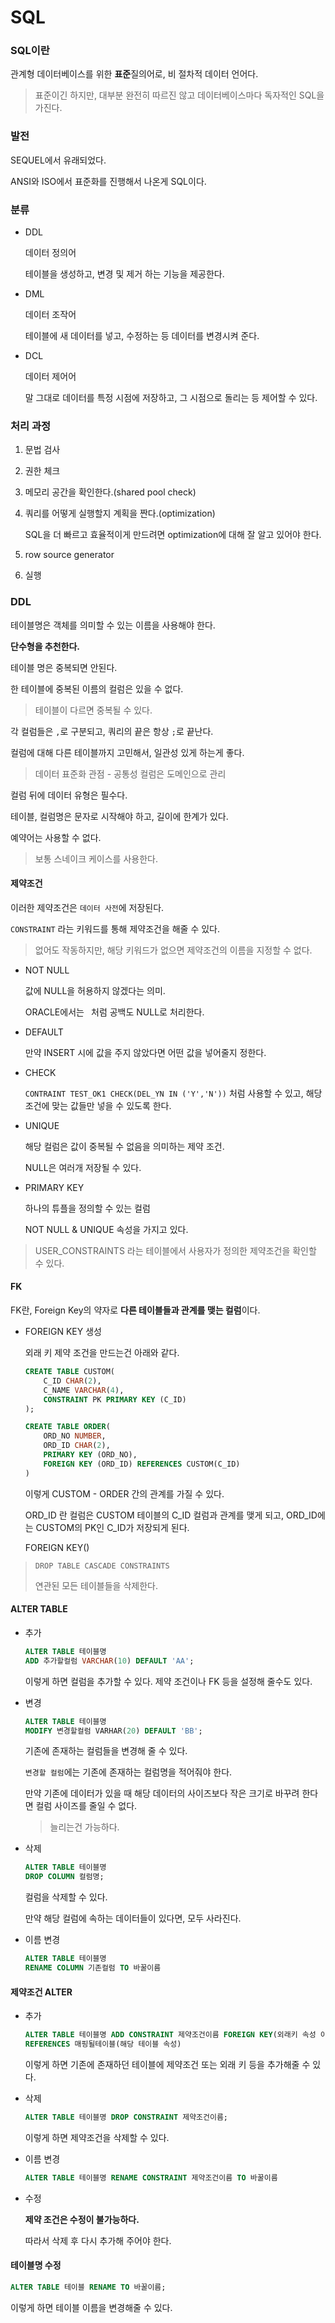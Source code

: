 # SQL

### SQL이란

관계형 데이터베이스를 위한 **표준**질의어로, 비 절차적 데이터 언어다.

> 표준이긴 하지만, 대부분 완전히 따르진 않고 데이터베이스마다 독자적인 SQL을 가진다.

### 발전

SEQUEL에서 유래되었다.

ANSI와 ISO에서 표준화를 진행해서 나온게 SQL이다.

### 분류

- DDL

  데이터 정의어

  테이블을 생성하고, 변경 및 제거 하는 기능을 제공한다.

- DML

  데이터 조작어

  테이블에 새 데이터를 넣고, 수정하는 등 데이터를 변경시켜 준다.

- DCL

  데이터 제어어

  말 그대로 데이터를 특정 시점에 저장하고, 그 시점으로 돌리는 등 제어할 수 있다.

### 처리 과정

1. 문법 검사

2. 권한 체크

3. 메모리 공간을 확인한다.(shared pool check)

4. 쿼리를 어떻게 실행할지 계획을 짠다.(optimization)

   SQL을 더 빠르고 효율적이게 만드려면 optimization에 대해 잘 알고 있어야 한다.

5. row source generator

6. 실행

### DDL

테이블명은 객체를 의미할 수 있는 이름을 사용해야 한다.

**단수형을 추천한다.**

테이블 명은 중복되면 안된다.

한 테이블에 중복된 이름의 컬럼은 있을 수 없다.

> 테이블이 다르면 중복될 수 있다.

각 컬럼들은 `,`로 구분되고, 쿼리의 끝은 항상 `;`로 끝난다.

컬럼에 대해 다른 테이블까지 고민해서, 일관성 있게 하는게 좋다.

> 데이터  표준화 관점 - 공통성 컬럼은 도메인으로 관리

컬럼 뒤에 데이터 유형은 필수다.

테이블, 컬럼명은 문자로 시작해야 하고, 길이에 한계가 있다.

예약어는 사용할 수 없다.

> 보통 스네이크 케이스를 사용한다.

#### 제약조건

이러한 제약조건은 `데이터 사전`에 저장된다.

`CONSTRAINT` 라는 키워드를 통해 제약조건을 해줄 수 있다.

> 없어도 작동하지만, 해당 키워드가 없으면 제약조건의 이름을 지정할 수 없다.

- NOT NULL

  값에 NULL을 허용하지 않겠다는 의미.

  ORACLE에서는 ` `처럼 공백도 NULL로 처리한다.

- DEFAULT

  만약 INSERT 시에 값을 주지 않았다면 어떤 값을 넣어줄지 정한다.

- CHECK

  `CONTRAINT TEST_OK1 CHECK(DEL_YN IN ('Y','N'))` 처럼 사용할 수 있고, 해당 조건에 맞는 값들만 넣을 수 있도록 한다.

- UNIQUE

  해당 컬럼은 값이 중복될 수 없음을 의미하는 제약 조건.

  NULL은 여러개 저장될 수 있다.

- PRIMARY KEY

  하나의 튜플을 정의할 수 있는 컬럼

  NOT NULL & UNIQUE 속성을 가지고 있다.

> USER_CONSTRAINTS 라는 테이블에서 사용자가 정의한 제약조건을 확인할 수 있다.

#### FK

FK란, Foreign Key의 약자로 **다른 테이블들과 관계를 맺는 컬럼**이다.

- FOREIGN KEY 생성

  외래 키 제약 조건을 만드는건 아래와 같다.

  ``` sql
  CREATE TABLE CUSTOM(
      C_ID CHAR(2),
      C_NAME VARCHAR(4),
      CONSTRAINT PK PRIMARY KEY (C_ID)
  );
  
  CREATE TABLE ORDER(
      ORD_NO NUMBER,
      ORD_ID CHAR(2),
      PRIMARY KEY (ORD_NO),
      FOREIGN KEY (ORD_ID) REFERENCES CUSTOM(C_ID)
  )
  ```

  이렇게 CUSTOM - ORDER 간의 관계를 가질 수 있다.

  ORD_ID 란 컬럼은 CUSTOM 테이블의 C_ID 컬럼과 관계를 맺게 되고, ORD_ID에는 CUSTOM의 PK인 C_ID가 저장되게 된다.

  FOREIGN KEY()

>`DROP TABLE CASCADE CONSTRAINTS`
>
>연관된 모든 테이블들을 삭제한다.



#### ALTER TABLE

- 추가

  ``` SQL
  ALTER TABLE 테이블명
  ADD 추가할컬럼 VARCHAR(10) DEFAULT 'AA';
  ```

  이렇게 하면 컬럼을 추가할 수 있다.
  제약 조건이나 FK 등을 설정해 줄수도 있다.

- 변경

  ``` sql
  ALTER TABLE 테이블명
  MODIFY 변경할컬럼 VARHAR(20) DEFAULT 'BB';
  ```

  기존에 존재하는 컬럼들을 변경해 줄 수 있다.

  `변경할 컬럼`에는 기존에 존재하는 컬럼명을 적어줘야 한다.

  

  만약 기존에 데이터가 있을 때 해당 데이터의 사이즈보다 작은 크기로 바꾸려 한다면 컬럼 사이즈를 줄일 수 없다.

  > 늘리는건 가능하다.

- 삭제

  ``` sql
  ALTER TABLE 테이블명
  DROP COLUMN 컬럼명;
  ```

  컬럼을 삭제할 수 있다.

  만약 해당 컬럼에 속하는 데이터들이 있다면, 모두 사라진다.

- 이름 변경

  ``` sql
  ALTER TABLE 테이블명
  RENAME COLUMN 기존컬럼 TO 바꿀이름
  ```

#### 제약조건 ALTER

- 추가

  ``` sql
  ALTER TABLE 테이블명 ADD CONSTRAINT 제약조건이름 FOREIGN KEY(외래키 속성 이름)
  REFERENCES 매핑될테이블(해당 테이블 속성)
  ```

  이렇게 하면 기존에 존재하던 테이블에 제약조건 또는 외래 키 등을 추가해줄 수 있다.

- 삭제

  ``` sql
  ALTER TABLE 테이블명 DROP CONSTRAINT 제약조건이름;
  ```

  이렇게 하면 제약조건을 삭제할 수 있다.

- 이름 변경

  ``` sql
  ALTER TABLE 테이블명 RENAME CONSTRAINT 제약조건이름 TO 바꿀이름
  ```

- 수정

  **제약 조건은 수정이 불가능하다.**

  따라서 삭제 후 다시 추가해 주어야 한다.

#### 테이블명 수정

``` sql
ALTER TABLE 테이블 RENAME TO 바꿀이름;
```

이렇게 하면 테이블 이름을 변경해줄 수 있다.